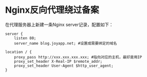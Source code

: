 # Nginx反向代理绕过备案

在代理服务器上新建一条Nginx server记录，配置如下：

```nginx
server {
    listen 80;
    server_name blog.joyapp.net; #设置成需要绑定的域名

location / {
    proxy_pass http://xxx.xxx.xxx.xxx; #指向对应的主机，最好是用IP
    proxy_set_header X-Real-IP $remote_addr;
    proxy_set_header User-Agent $http_user_agent;
}
```

